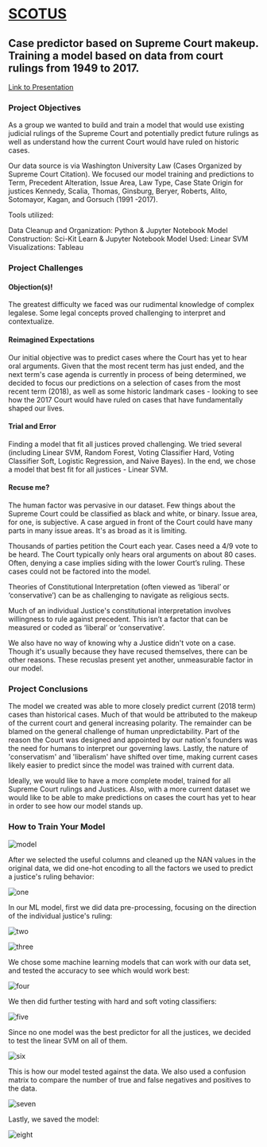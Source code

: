 # [SCOTUS](https://ericaleon.github.io/SCOTUS)

## Case predictor based on Supreme Court makeup. Training a model based on data from court rulings from 1949 to 2017. 

[Link to Presentation](https://docs.google.com/presentation/d/1zswTiJJGOw7Udi3fRBttqA8-didZQ-ZS/edit?usp=sharing&ouid=111575319226180506971&rtpof=true&sd=true)

### Project Objectives

As a group we wanted to build and train a model that would use existing judicial rulings of the Supreme Court and potentially predict future rulings as well as understand how the current Court would have ruled on historic cases.

Our data source is via Washington University Law (Cases Organized by Supreme Court Citation).
We focused our model training and predictions to Term, Precedent Alteration, Issue Area, Law Type, Case State Origin for justices Kennedy, Scalia, Thomas, Ginsburg, Beryer, Roberts, Alito, Sotomayor, Kagan, and Gorsuch (1991 -2017).

Tools utilized:

Data Cleanup and Organization: Python & Jupyter Notebook 
Model Construction: Sci-Kit Learn & Jupyter Notebook 
Model Used: Linear SVM 
Visualizations: Tableau

### Project Challenges

#### Objection(s)!
The greatest difficulty we faced was our rudimental knowledge of complex legalese. Some legal concepts proved challenging to interpret and contextualize.

#### Reimagined Expectations
Our initial objective was to predict cases where the Court has yet to hear oral arguments. Given that the most recent term has just ended, and the next term's case agenda is currently in process of being determined, we decided to focus our predictions on a selection of cases from the most recent term (2018), as well as some historic landmark cases - looking to see how the 2017 Court would have ruled on cases that have fundamentally shaped our lives.

#### Trial and Error
Finding a model that fit all justices proved challenging. We tried several (including Linear SVM, Random Forest, Voting Classifier Hard, Voting Classifier Soft, Logistic Regression, and Naive Bayes). In the end, we chose a model that best fit for all justices - Linear SVM.

#### Recuse me?
The human factor was pervasive in our dataset. Few things about the Supreme Court could be classified as black and white, or binary. Issue area, for one, is subjective. A case argued in front of the Court could have many parts in many issue areas. It's as broad as it is limiting. 

Thousands of parties petition the Court each year. Cases need a 4/9 vote to be heard. The Court typically only hears oral arguments on about 80 cases. Often, denying a case implies siding with the lower Court’s ruling. These cases could not be factored into the model. 

Theories of Constitutional Interpretation (often viewed as ‘liberal’ or ‘conservative’) can be as challenging to navigate as religious sects. 

Much of an individual Justice's constitutional interpretation involves willingness to rule against precedent. This isn’t a factor that can be measured or coded as ‘liberal’ or ‘conservative’.

We also have no way of knowing why a Justice didn't vote on a case. Though it's usually because they have recused themselves, there can be other reasons. These recuslas present yet another, unmeasurable factor in our model.

### Project Conclusions

The model we created was able to more closely predict current (2018 term) cases than historical cases. Much of that would be attributed to the makeup of the current court and general increasing polarity. The remainder can be blamed on the general challenge of human unpredictability. Part of the reason the Court was designed and appointed by our nation's founders was the need for humans to interpret our governing laws. Lastly, the nature of 'conservatism' and 'liberalism' have shifted over time, making current cases likely easier to predict since the model was trained with current data. 

Ideally, we would like to have a more complete model, trained for all Supreme Court rulings and Justices. Also, with a more current dataset we would like to be able to make predictions on cases the court has yet to hear in order to see how our model stands up.


### How to Train Your Model
![model](https://github.com/emilyt1985/emilyt1985.github.io/blob/master/images/giphy.gif)

After we selected the useful columns and cleaned up the NAN values in the original data, 
we did one-hot encoding to all the factors we used to predict a justice's ruling behavior:

![one](https://github.com/emilyt1985/emilyt1985.github.io/blob/master/images/1.png)


In our ML model, first we did data pre-processing, focusing on the direction of the individual justice's ruling:

![two](https://github.com/emilyt1985/emilyt1985.github.io/blob/master/images/2.png)


![three](https://github.com/emilyt1985/emilyt1985.github.io/blob/master/images/3.png)


We chose some machine learning models that can work with our data set,
and tested the accuracy to see which would work best:

![four](https://github.com/emilyt1985/emilyt1985.github.io/blob/master/images/3.png)


We then did further testing with hard and soft voting classifiers:

![five](https://github.com/emilyt1985/emilyt1985.github.io/blob/master/images/5.png)


Since no one model was the best predictor for all the justices, we decided to test the linear SVM on all of them.

![six](https://github.com/emilyt1985/emilyt1985.github.io/blob/master/images/6.png)


This is how our model tested against the data.
We also used a confusion matrix to compare the number of true and false negatives and positives to the data.

![seven](https://github.com/emilyt1985/emilyt1985.github.io/blob/master/images/7.png)


Lastly, we saved the model:

![eight](https://github.com/emilyt1985/emilyt1985.github.io/blob/master/images/8.png)

